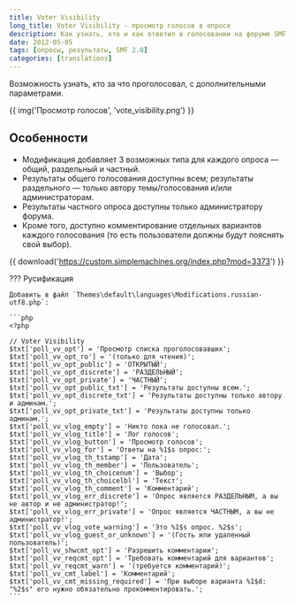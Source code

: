 ```yaml
---
title: Voter Visibility
long_title: Voter Visibility - просмотр голосов в опросе
description: Как узнать, кто и как ответил в голосовании на форуме SMF.
date: 2012-05-05
tags: [опросы, результаты, SMF 2.0]
categories: [translations]
---
```


Возможность узнать, кто за что проголосовал, с дополнительными параметрами.

<!-- more -->

{{ img('Просмотр голосов', 'vote_visibility.png') }}

## Особенности

* Модификация добавляет 3 возможных типа для каждого опроса — общий, раздельный и частный.
* Результаты общего голосования доступны всем; результаты раздельного — только автору темы/голосования и/или администраторам.
* Результаты частного опроса доступны только администратору форума.
* Кроме того, доступно комментирование отдельных вариантов каждого голосования (то есть пользователи должны будут пояснять свой выбор).

{{ download('https://custom.simplemachines.org/index.php?mod=3373') }}

??? Русификация

    Добавить в файл `Themes\default\languages\Modifications.russian-utf8.php`:

    ```php
    <?php

    // Voter Visibility
    $txt['poll_vv_opt'] = 'Просмотр списка проголосовавших';
    $txt['poll_vv_opt_ro'] = '(только для чтения)';
    $txt['poll_vv_opt_public'] = 'ОТКРЫТЫЙ';
    $txt['poll_vv_opt_discrete'] = 'РАЗДЕЛЬНЫЙ';
    $txt['poll_vv_opt_private'] = 'ЧАСТНЫЙ';
    $txt['poll_vv_opt_public_txt'] = 'Результаты доступны всем.';
    $txt['poll_vv_opt_discrete_txt'] = 'Результаты доступны только автору и админам.';
    $txt['poll_vv_opt_private_txt'] = 'Результаты доступны только админам.';
    $txt['poll_vv_vlog_empty'] = 'Никто пока не голосовал.';
    $txt['poll_vv_vlog_title'] = 'Лог голосов';
    $txt['poll_vv_vlog_button'] = 'Просмотр голосов';
    $txt['poll_vv_vlog_for'] = 'Ответы на %1$s опрос:';
    $txt['poll_vv_vlog_th_tstamp'] = 'Дата';
    $txt['poll_vv_vlog_th_member'] = 'Пользователь';
    $txt['poll_vv_vlog_th_choicenum'] = 'Выбор';
    $txt['poll_vv_vlog_th_choicelbl'] = 'Текст';
    $txt['poll_vv_vlog_th_comment'] = 'Комментарий';
    $txt['poll_vv_vlog_err_discrete'] = 'Опрос является РАЗДЕЛЬНЫМ, а вы не автор и не администратор!';
    $txt['poll_vv_vlog_err_private'] = 'Опрос является ЧАСТНЫМ, а вы не администратор!';
    $txt['poll_vv_vlog_vote_warning'] = 'Это %1$s опрос. %2$s';
    $txt['poll_vv_vlog_guest_or_unknown'] = '(Гость или удаленный пользователь)';
    $txt['poll_vv_shwcmt_opt'] = 'Разрешить комментарии';
    $txt['poll_vv_reqcmt_opt'] = 'Требовать комментарий для вариантов';
    $txt['poll_vv_reqcmt_warn'] = '(требуется комментарий)';
    $txt['poll_vv_cmt_label'] = 'Комментарий';
    $txt['poll_vv_cmt_missing_required'] = 'При выборе варианта %1$d: "%2$s" его нужно обязательно прокомментировать.';
    ```
